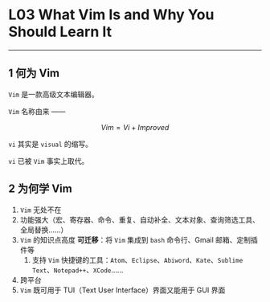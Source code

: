 # L03 What Vim Is and Why You Should Learn It
---



## 1 何为 Vim

`Vim` 是一款高级文本编辑器。

`Vim` 名称由来 ——

```math
Vim = Vi + Improved
```

`vi` 其实是 `visual` 的缩写。

`vi` 已被 `Vim` 事实上取代。



## 2 为何学 Vim

1. `Vim` 无处不在
2. 功能强大（宏、寄存器、命令、重复、自动补全、文本对象、查询筛选工具、全局替换……）
3. `Vim` 的知识点高度 **可迁移**：将 `Vim` 集成到 `bash` 命令行、Gmail 邮箱、定制插件等
   1. 支持 `Vim` 快捷键的工具：`Atom`、`Eclipse`、`Abiword`、`Kate`、`Sublime Text`、`Notepad++`、`XCode`……
4. 跨平台
5. `Vim` 既可用于 TUI（Text User Interface）界面又能用于 GUI 界面
